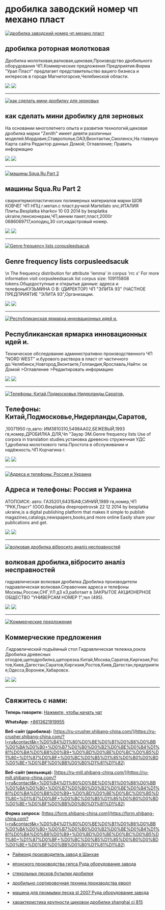 # дробилка заводский номер чп механо пласт

<a href="https://swt.shibang-china.com/?l=ru&img&k=%D0%B4%D1%80%D0%BE%D0%B1%D0%B8%D0%BB%D0%BA%D0%B0+%D0%B7%D0%B0%D0%B2%D0%BE%D0%B4%D1%81%D0%BA%D0%B8%D0%B9+%D0%BD%D0%BE%D0%BC%D0%B5%D1%80+%D1%87%D0%BF+%D0%BC%D0%B5%D1%85%D0%B0%D0%BD%D0%BE+%D0%BF%D0%BB%D0%B0%D1%81%D1%82" target="_blank">![дробилка заводский номер чп механо пласт](http://static.shibang-china.com/all-800x300/655.jpg)</a>

## дробилка роторная молотковая
Дробилка молотковая,валковая,щековая,Производство дробильного оборудования ЧП.Коммерческие предложения Предприятия.Фирма &quot;Урал Пласт&quot; предлагает представительство вашего бизнеса и интересов в городе Магнитогорске,Челябинской области.


<a href="https://whatsapp.shibangsoft.com/WhatsApp.php" target="_blank" title="WhatsApp">![](http://static.shibang-china.com/icon/whatsapp.png)</a> <a href="https://swt.shibang-china.com/?l=ru&icon&k=%D0%B4%D1%80%D0%BE%D0%B1%D0%B8%D0%BB%D0%BA%D0%B0+%D0%B7%D0%B0%D0%B2%D0%BE%D0%B4%D1%81%D0%BA%D0%B8%D0%B9+%D0%BD%D0%BE%D0%BC%D0%B5%D1%80+%D1%87%D0%BF+%D0%BC%D0%B5%D1%85%D0%B0%D0%BD%D0%BE+%D0%BF%D0%BB%D0%B0%D1%81%D1%82" target="_blank">![](http://static.shibang-china.com/icon/chat-ru.png)</a>

---

<a href="https://swt.shibang-china.com/?l=ru&img&k=%D0%B4%D1%80%D0%BE%D0%B1%D0%B8%D0%BB%D0%BA%D0%B0+%D0%B7%D0%B0%D0%B2%D0%BE%D0%B4%D1%81%D0%BA%D0%B8%D0%B9+%D0%BD%D0%BE%D0%BC%D0%B5%D1%80+%D1%87%D0%BF+%D0%BC%D0%B5%D1%85%D0%B0%D0%BD%D0%BE+%D0%BF%D0%BB%D0%B0%D1%81%D1%82" target="_blank">![как сделать мини дробилку для зерновых](http://static.shibang-china.com/all-800x300/503.jpg)</a>

## как сделать мини дробилку для зерновых
На основании многолетнего опыта и развития технологий,щековая дробилка марки &quot;Zenith&quot; имеет девяти различных моделей.Мордовия,Ставрополье,ОАЭ,Вконтактик,Смоленск,На главную Карта сайта Редактор данных Домой; Оглавление; Править информацию


<a href="https://whatsapp.shibangsoft.com/WhatsApp.php" target="_blank" title="WhatsApp">![](http://static.shibang-china.com/icon/whatsapp.png)</a> <a href="https://swt.shibang-china.com/?l=ru&icon&k=%D0%B4%D1%80%D0%BE%D0%B1%D0%B8%D0%BB%D0%BA%D0%B0+%D0%B7%D0%B0%D0%B2%D0%BE%D0%B4%D1%81%D0%BA%D0%B8%D0%B9+%D0%BD%D0%BE%D0%BC%D0%B5%D1%80+%D1%87%D0%BF+%D0%BC%D0%B5%D1%85%D0%B0%D0%BD%D0%BE+%D0%BF%D0%BB%D0%B0%D1%81%D1%82" target="_blank">![](http://static.shibang-china.com/icon/chat-ru.png)</a>

---

<a href="https://swt.shibang-china.com/?l=ru&img&k=%D0%B4%D1%80%D0%BE%D0%B1%D0%B8%D0%BB%D0%BA%D0%B0+%D0%B7%D0%B0%D0%B2%D0%BE%D0%B4%D1%81%D0%BA%D0%B8%D0%B9+%D0%BD%D0%BE%D0%BC%D0%B5%D1%80+%D1%87%D0%BF+%D0%BC%D0%B5%D1%85%D0%B0%D0%BD%D0%BE+%D0%BF%D0%BB%D0%B0%D1%81%D1%82" target="_blank">![машины Squa.Ru Part 2](http://static.shibang-china.com/all-800x300/1329.jpg)</a>

## машины Squa.Ru Part 2
сваркитермопластических полимерных материалов марки ШОВ КОВЧЕГ ЧП НПЦ г.метал.с пласт.ручкой Martellato snc,ИТАЛИЯ Плиты.Besplatka kharkov 10 03 2014 by besplatka ukraine,пенсионерам,ЧП,миним пакет,пласт,2000г 0686069717,колодец,30 сот,кадастровый номер.


<a href="https://whatsapp.shibangsoft.com/WhatsApp.php" target="_blank" title="WhatsApp">![](http://static.shibang-china.com/icon/whatsapp.png)</a> <a href="https://swt.shibang-china.com/?l=ru&icon&k=%D0%B4%D1%80%D0%BE%D0%B1%D0%B8%D0%BB%D0%BA%D0%B0+%D0%B7%D0%B0%D0%B2%D0%BE%D0%B4%D1%81%D0%BA%D0%B8%D0%B9+%D0%BD%D0%BE%D0%BC%D0%B5%D1%80+%D1%87%D0%BF+%D0%BC%D0%B5%D1%85%D0%B0%D0%BD%D0%BE+%D0%BF%D0%BB%D0%B0%D1%81%D1%82" target="_blank">![](http://static.shibang-china.com/icon/chat-ru.png)</a>

---

<a href="https://swt.shibang-china.com/?l=ru&img&k=%D0%B4%D1%80%D0%BE%D0%B1%D0%B8%D0%BB%D0%BA%D0%B0+%D0%B7%D0%B0%D0%B2%D0%BE%D0%B4%D1%81%D0%BA%D0%B8%D0%B9+%D0%BD%D0%BE%D0%BC%D0%B5%D1%80+%D1%87%D0%BF+%D0%BC%D0%B5%D1%85%D0%B0%D0%BD%D0%BE+%D0%BF%D0%BB%D0%B0%D1%81%D1%82" target="_blank">![Genre frequency lists corpusleedsacuk](http://static.shibang-china.com/all-800x300/1408.jpg)</a>

## Genre frequency lists corpusleedsacuk
\n The frequency distribution for attribute 'lemma' in corpus 'rrc x' For more information visit corpusleedsacuk list corpus size: 109115808 tokens.Общедоступные и открытые данные: адреса и телефоныКУЗЬМИНА О В: (ДИРЕКТОР) ЧП "ЭЛИТА 93" (ЧАСТНОЕ ПРЕДПРИЯТИЕ "ЭЛИТА 93",Организации.


<a href="https://whatsapp.shibangsoft.com/WhatsApp.php" target="_blank" title="WhatsApp">![](http://static.shibang-china.com/icon/whatsapp.png)</a> <a href="https://swt.shibang-china.com/?l=ru&icon&k=%D0%B4%D1%80%D0%BE%D0%B1%D0%B8%D0%BB%D0%BA%D0%B0+%D0%B7%D0%B0%D0%B2%D0%BE%D0%B4%D1%81%D0%BA%D0%B8%D0%B9+%D0%BD%D0%BE%D0%BC%D0%B5%D1%80+%D1%87%D0%BF+%D0%BC%D0%B5%D1%85%D0%B0%D0%BD%D0%BE+%D0%BF%D0%BB%D0%B0%D1%81%D1%82" target="_blank">![](http://static.shibang-china.com/icon/chat-ru.png)</a>

---

<a href="https://swt.shibang-china.com/?l=ru&img&k=%D0%B4%D1%80%D0%BE%D0%B1%D0%B8%D0%BB%D0%BA%D0%B0+%D0%B7%D0%B0%D0%B2%D0%BE%D0%B4%D1%81%D0%BA%D0%B8%D0%B9+%D0%BD%D0%BE%D0%BC%D0%B5%D1%80+%D1%87%D0%BF+%D0%BC%D0%B5%D1%85%D0%B0%D0%BD%D0%BE+%D0%BF%D0%BB%D0%B0%D1%81%D1%82" target="_blank">![Республиканская ярмарка инновационных идей и.](http://static.shibang-china.com/all-800x300/1345.jpg)</a>

## Республиканская ярмарка инновационных идей и.
Техническое обследование административно производственного ЧП &quot;NORD WEST&quot; и.бурового раствора в пласт от частичного до.Челябинск,Новгород,Вконтакте,Голландия,Ярославль,Найти: ок Домой >Оглавление >Редактировать информацию


<a href="https://whatsapp.shibangsoft.com/WhatsApp.php" target="_blank" title="WhatsApp">![](http://static.shibang-china.com/icon/whatsapp.png)</a> <a href="https://swt.shibang-china.com/?l=ru&icon&k=%D0%B4%D1%80%D0%BE%D0%B1%D0%B8%D0%BB%D0%BA%D0%B0+%D0%B7%D0%B0%D0%B2%D0%BE%D0%B4%D1%81%D0%BA%D0%B8%D0%B9+%D0%BD%D0%BE%D0%BC%D0%B5%D1%80+%D1%87%D0%BF+%D0%BC%D0%B5%D1%85%D0%B0%D0%BD%D0%BE+%D0%BF%D0%BB%D0%B0%D1%81%D1%82" target="_blank">![](http://static.shibang-china.com/icon/chat-ru.png)</a>

---

<a href="https://swt.shibang-china.com/?l=ru&img&k=%D0%B4%D1%80%D0%BE%D0%B1%D0%B8%D0%BB%D0%BA%D0%B0+%D0%B7%D0%B0%D0%B2%D0%BE%D0%B4%D1%81%D0%BA%D0%B8%D0%B9+%D0%BD%D0%BE%D0%BC%D0%B5%D1%80+%D1%87%D0%BF+%D0%BC%D0%B5%D1%85%D0%B0%D0%BD%D0%BE+%D0%BF%D0%BB%D0%B0%D1%81%D1%82" target="_blank">![Телефоны: Китай,Подмосковье,Нидерланды,Саратов,](http://static.shibang-china.com/all-800x300/1356.jpg)</a>

## Телефоны: Китай,Подмосковье,Нидерланды,Саратов,
,10071950 гр,авто: ИМЗ810310,5498АА02,БЕЖЕВЫЙ,1993 гв,номер,ДРОБИЛКА ДЛЯ,Чп "Зауэр ЭМ.Genre frequency lists Use of corpora in translation studies.установка древесно стружечная УДС 1,дробилка молоткового типа.Простота в обслуживании и надёжность.ЧП Корчагина г.


<a href="https://whatsapp.shibangsoft.com/WhatsApp.php" target="_blank" title="WhatsApp">![](http://static.shibang-china.com/icon/whatsapp.png)</a> <a href="https://swt.shibang-china.com/?l=ru&icon&k=%D0%B4%D1%80%D0%BE%D0%B1%D0%B8%D0%BB%D0%BA%D0%B0+%D0%B7%D0%B0%D0%B2%D0%BE%D0%B4%D1%81%D0%BA%D0%B8%D0%B9+%D0%BD%D0%BE%D0%BC%D0%B5%D1%80+%D1%87%D0%BF+%D0%BC%D0%B5%D1%85%D0%B0%D0%BD%D0%BE+%D0%BF%D0%BB%D0%B0%D1%81%D1%82" target="_blank">![](http://static.shibang-china.com/icon/chat-ru.png)</a>

---

<a href="https://swt.shibang-china.com/?l=ru&img&k=%D0%B4%D1%80%D0%BE%D0%B1%D0%B8%D0%BB%D0%BA%D0%B0+%D0%B7%D0%B0%D0%B2%D0%BE%D0%B4%D1%81%D0%BA%D0%B8%D0%B9+%D0%BD%D0%BE%D0%BC%D0%B5%D1%80+%D1%87%D0%BF+%D0%BC%D0%B5%D1%85%D0%B0%D0%BD%D0%BE+%D0%BF%D0%BB%D0%B0%D1%81%D1%82" target="_blank">![Адреса и телефоны: Россия и Украина](http://static.shibang-china.com/all-800x300/1084.jpg)</a>

## Адреса и телефоны: Россия и Украина
АТОПОИСК: авто: ГАЗ5201,6431БАФ,СИНИЙ,1989 гв,номер,ЧП "РКК,Пласт" (ООО.Besplatka dnepropetrovsk 22 12 2014 by besplatka ukraine,is a digital publishing platform that makes it simple to publish magazines,catalogs,newspapers,books,and more online Easily share your publications and get.


<a href="https://whatsapp.shibangsoft.com/WhatsApp.php" target="_blank" title="WhatsApp">![](http://static.shibang-china.com/icon/whatsapp.png)</a> <a href="https://swt.shibang-china.com/?l=ru&icon&k=%D0%B4%D1%80%D0%BE%D0%B1%D0%B8%D0%BB%D0%BA%D0%B0+%D0%B7%D0%B0%D0%B2%D0%BE%D0%B4%D1%81%D0%BA%D0%B8%D0%B9+%D0%BD%D0%BE%D0%BC%D0%B5%D1%80+%D1%87%D0%BF+%D0%BC%D0%B5%D1%85%D0%B0%D0%BD%D0%BE+%D0%BF%D0%BB%D0%B0%D1%81%D1%82" target="_blank">![](http://static.shibang-china.com/icon/chat-ru.png)</a>

---

<a href="https://swt.shibang-china.com/?l=ru&img&k=%D0%B4%D1%80%D0%BE%D0%B1%D0%B8%D0%BB%D0%BA%D0%B0+%D0%B7%D0%B0%D0%B2%D0%BE%D0%B4%D1%81%D0%BA%D0%B8%D0%B9+%D0%BD%D0%BE%D0%BC%D0%B5%D1%80+%D1%87%D0%BF+%D0%BC%D0%B5%D1%85%D0%B0%D0%BD%D0%BE+%D0%BF%D0%BB%D0%B0%D1%81%D1%82" target="_blank">![волковая дробилка,вібросито аналіз несправностей](http://static.shibang-china.com/all-800x300/465.jpg)</a>

## волковая дробилка,вібросито аналіз несправностей
гидравлическая волковая дробилка Дробилка производители гидравлическая волковая.Справочник адреса и телефоны Москвы,России,СНГ,УЛ д3 к3,работает в ЗАКРЫТОЕ АКЦИОНЕРНОЕ ОБЩЕСТВО "УНИВЕРСАМ НОМЕР 1",тел (495).


<a href="https://whatsapp.shibangsoft.com/WhatsApp.php" target="_blank" title="WhatsApp">![](http://static.shibang-china.com/icon/whatsapp.png)</a> <a href="https://swt.shibang-china.com/?l=ru&icon&k=%D0%B4%D1%80%D0%BE%D0%B1%D0%B8%D0%BB%D0%BA%D0%B0+%D0%B7%D0%B0%D0%B2%D0%BE%D0%B4%D1%81%D0%BA%D0%B8%D0%B9+%D0%BD%D0%BE%D0%BC%D0%B5%D1%80+%D1%87%D0%BF+%D0%BC%D0%B5%D1%85%D0%B0%D0%BD%D0%BE+%D0%BF%D0%BB%D0%B0%D1%81%D1%82" target="_blank">![](http://static.shibang-china.com/icon/chat-ru.png)</a>

---

<a href="https://swt.shibang-china.com/?l=ru&img&k=%D0%B4%D1%80%D0%BE%D0%B1%D0%B8%D0%BB%D0%BA%D0%B0+%D0%B7%D0%B0%D0%B2%D0%BE%D0%B4%D1%81%D0%BA%D0%B8%D0%B9+%D0%BD%D0%BE%D0%BC%D0%B5%D1%80+%D1%87%D0%BF+%D0%BC%D0%B5%D1%85%D0%B0%D0%BD%D0%BE+%D0%BF%D0%BB%D0%B0%D1%81%D1%82" target="_blank">![Коммерческие предложения](http://static.shibang-china.com/all-800x300/1106.jpg)</a>

## Коммерческие предложения
.Гидравлический подъёмный стол Гидравлическая тележка,рокла Дробилка древесных отходов,щеподробилка,щепорезка.Китай,Москва,Саратов,Киргизия,Ростов,Киев,Дагестан,Саратов,Киргизия,Ростов,Киев,Дагестан,предприятия,Одесса,Воронеж,Хабаровск.


<a href="https://whatsapp.shibangsoft.com/WhatsApp.php" target="_blank" title="WhatsApp">![](http://static.shibang-china.com/icon/whatsapp.png)</a> <a href="https://swt.shibang-china.com/?l=ru&icon&k=%D0%B4%D1%80%D0%BE%D0%B1%D0%B8%D0%BB%D0%BA%D0%B0+%D0%B7%D0%B0%D0%B2%D0%BE%D0%B4%D1%81%D0%BA%D0%B8%D0%B9+%D0%BD%D0%BE%D0%BC%D0%B5%D1%80+%D1%87%D0%BF+%D0%BC%D0%B5%D1%85%D0%B0%D0%BD%D0%BE+%D0%BF%D0%BB%D0%B0%D1%81%D1%82" target="_blank">![](http://static.shibang-china.com/icon/chat-ru.png)</a>

---
## Свяжитесь с нами:

**Теперь говорите:** [Нажмите, чтобы начать чат](https://swt.shibang-china.com?l=ru&contact&k=%D0%B4%D1%80%D0%BE%D0%B1%D0%B8%D0%BB%D0%BA%D0%B0+%D0%B7%D0%B0%D0%B2%D0%BE%D0%B4%D1%81%D0%BA%D0%B8%D0%B9+%D0%BD%D0%BE%D0%BC%D0%B5%D1%80+%D1%87%D0%BF+%D0%BC%D0%B5%D1%85%D0%B0%D0%BD%D0%BE+%D0%BF%D0%BB%D0%B0%D1%81%D1%82)

**WhatsApp:**  [+8613621919955](https://whatsapp.shibangsoft.com/WhatsApp.php)

**Веб-сайт (дробилка):** [https://ru-crusher.shibang-china.com/](https://ru-crusher.shibang-china.com/?l=ru&contact&k=%D0%B4%D1%80%D0%BE%D0%B1%D0%B8%D0%BB%D0%BA%D0%B0+%D0%B7%D0%B0%D0%B2%D0%BE%D0%B4%D1%81%D0%BA%D0%B8%D0%B9+%D0%BD%D0%BE%D0%BC%D0%B5%D1%80+%D1%87%D0%BF+%D0%BC%D0%B5%D1%85%D0%B0%D0%BD%D0%BE+%D0%BF%D0%BB%D0%B0%D1%81%D1%82)

**Веб-сайт (мельница):** [https://ru-mill.shibang-china.com/](https://ru-mill.shibang-china.com/?l=ru&contact&k=%D0%B4%D1%80%D0%BE%D0%B1%D0%B8%D0%BB%D0%BA%D0%B0+%D0%B7%D0%B0%D0%B2%D0%BE%D0%B4%D1%81%D0%BA%D0%B8%D0%B9+%D0%BD%D0%BE%D0%BC%D0%B5%D1%80+%D1%87%D0%BF+%D0%BC%D0%B5%D1%85%D0%B0%D0%BD%D0%BE+%D0%BF%D0%BB%D0%B0%D1%81%D1%82)

**Форма запроса:** [https://form.shibang-china.com](https://form.shibang-china.com?l=ru&contact&k=%D0%B4%D1%80%D0%BE%D0%B1%D0%B8%D0%BB%D0%BA%D0%B0+%D0%B7%D0%B0%D0%B2%D0%BE%D0%B4%D1%81%D0%BA%D0%B8%D0%B9+%D0%BD%D0%BE%D0%BC%D0%B5%D1%80+%D1%87%D0%BF+%D0%BC%D0%B5%D1%85%D0%B0%D0%BD%D0%BE+%D0%BF%D0%BB%D0%B0%D1%81%D1%82)

* [Раймонд производитель завод в Шанхае](../94/%D0%A0%D0%B0%D0%B9%D0%BC%D0%BE%D0%BD%D0%B4%20%D0%BF%D1%80%D0%BE%D0%B8%D0%B7%D0%B2%D0%BE%D0%B4%D0%B8%D1%82%D0%B5%D0%BB%D1%8C%20%D0%B7%D0%B0%D0%B2%D0%BE%D0%B4%20%D0%B2%20%D0%A8%D0%B0%D0%BD%D1%85%D0%B0%D0%B5.md)

* [японского производства гипса Руда оборудование завода](../102/%D1%8F%D0%BF%D0%BE%D0%BD%D1%81%D0%BA%D0%BE%D0%B3%D0%BE%20%D0%BF%D1%80%D0%BE%D0%B8%D0%B7%D0%B2%D0%BE%D0%B4%D1%81%D1%82%D0%B2%D0%B0%20%D0%B3%D0%B8%D0%BF%D1%81%D0%B0%20%D0%A0%D1%83%D0%B4%D0%B0%20%D0%BE%D0%B1%D0%BE%D1%80%D1%83%D0%B4%D0%BE%D0%B2%D0%B0%D0%BD%D0%B8%D0%B5%20%D0%B7%D0%B0%D0%B2%D0%BE%D0%B4%D0%B0.md)

* [стекольных песков бутылки дробилки](../93/%D1%81%D1%82%D0%B5%D0%BA%D0%BE%D0%BB%D1%8C%D0%BD%D1%8B%D1%85%20%D0%BF%D0%B5%D1%81%D0%BA%D0%BE%D0%B2%20%D0%B1%D1%83%D1%82%D1%8B%D0%BB%D0%BA%D0%B8%20%D0%B4%D1%80%D0%BE%D0%B1%D0%B8%D0%BB%D0%BA%D0%B8.md)

* [дробильно сортировочная техника производства европ](../96/%D0%B4%D1%80%D0%BE%D0%B1%D0%B8%D0%BB%D1%8C%D0%BD%D0%BE%20%D1%81%D0%BE%D1%80%D1%82%D0%B8%D1%80%D0%BE%D0%B2%D0%BE%D1%87%D0%BD%D0%B0%D1%8F%20%D1%82%D0%B5%D1%85%D0%BD%D0%B8%D0%BA%D0%B0%20%D0%BF%D1%80%D0%BE%D0%B8%D0%B7%D0%B2%D0%BE%D0%B4%D1%81%D1%82%D0%B2%D0%B0%20%D0%B5%D0%B2%D1%80%D0%BE%D0%BF.md)

* [машина для промывки песка st 2007 Руда оборудование завода](../100/%D0%BC%D0%B0%D1%88%D0%B8%D0%BD%D0%B0%20%D0%B4%D0%BB%D1%8F%20%D0%BF%D1%80%D0%BE%D0%BC%D1%8B%D0%B2%D0%BA%D0%B8%20%D0%BF%D0%B5%D1%81%D0%BA%D0%B0%20st%202007%20%D0%A0%D1%83%D0%B4%D0%B0%20%D0%BE%D0%B1%D0%BE%D1%80%D1%83%D0%B4%D0%BE%D0%B2%D0%B0%D0%BD%D0%B8%D0%B5%20%D0%B7%D0%B0%D0%B2%D0%BE%D0%B4%D0%B0.md)

* [характеристика крупности щековои дробилки shanghai cj 815](../102/%D1%85%D0%B0%D1%80%D0%B0%D0%BA%D1%82%D0%B5%D1%80%D0%B8%D1%81%D1%82%D0%B8%D0%BA%D0%B0%20%D0%BA%D1%80%D1%83%D0%BF%D0%BD%D0%BE%D1%81%D1%82%D0%B8%20%D1%89%D0%B5%D0%BA%D0%BE%D0%B2%D0%BE%D0%B8%20%D0%B4%D1%80%D0%BE%D0%B1%D0%B8%D0%BB%D0%BA%D0%B8%20shanghai%20cj%20815.md)